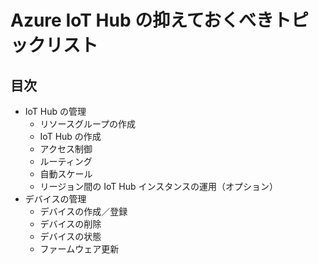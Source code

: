 # Azure IoT Hub の抑えておくべきトピックリスト

## 目次

- IoT Hub の管理
  - リソースグループの作成
  - IoT Hub の作成
  - アクセス制御
  - ルーティング
  - 自動スケール
  - リージョン間の IoT Hub インスタンスの運用（オプション）
- デバイスの管理
  - デバイスの作成／登録
  - デバイスの削除
  - デバイスの状態
  - ファームウェア更新


